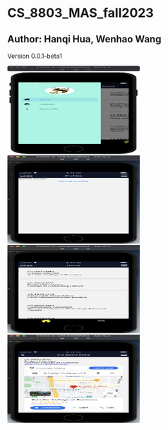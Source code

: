 # CS_8803_MAS_fall2023

## Author: Hanqi Hua, Wenhao Wang


Version 0.0.1-beta1

<img src="assets/ReadME/1.jpg" alt="Image Description" width="300" height="200" />
<img src="assets/ReadME/2.jpg" alt="Image Description" width="300" height="200" />
<img src="assets/ReadME/3.jpg" alt="Image Description" width="300" height="200" />
<img src="assets/ReadME/4.jpg" alt="Image Description" width="300" height="200" />
